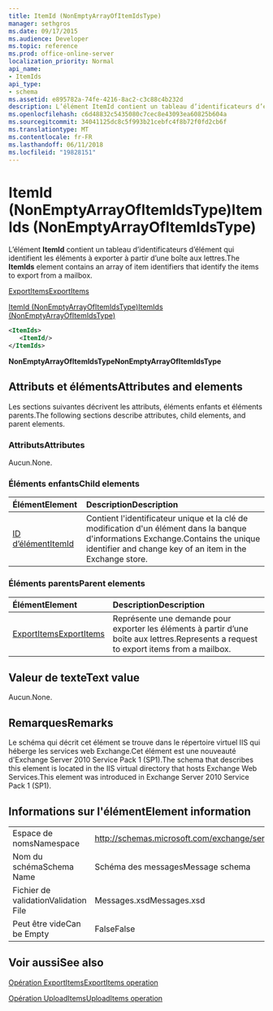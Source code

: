 ```yaml
---
title: ItemId (NonEmptyArrayOfItemIdsType)
manager: sethgros
ms.date: 09/17/2015
ms.audience: Developer
ms.topic: reference
ms.prod: office-online-server
localization_priority: Normal
api_name:
- ItemIds
api_type:
- schema
ms.assetid: e895782a-74fe-4216-8ac2-c3c88c4b232d
description: L’élément ItemId contient un tableau d’identificateurs d’élément qui identifient les éléments à exporter à partir d’une boîte aux lettres.
ms.openlocfilehash: c6d48832c5435080c7cec8e43093ea60825b604a
ms.sourcegitcommit: 34041125dc8c5f993b21cebfc4f8b72f0fd2cb6f
ms.translationtype: MT
ms.contentlocale: fr-FR
ms.lasthandoff: 06/11/2018
ms.locfileid: "19828151"
---
```

# <a name="itemids-nonemptyarrayofitemidstype"></a><span data-ttu-id="54789-103">ItemId (NonEmptyArrayOfItemIdsType)</span><span class="sxs-lookup"><span data-stu-id="54789-103">ItemIds (NonEmptyArrayOfItemIdsType)</span></span>

<span data-ttu-id="54789-104">L’élément **ItemId** contient un tableau d’identificateurs d’élément qui identifient les éléments à exporter à partir d’une boîte aux lettres.</span><span class="sxs-lookup"><span data-stu-id="54789-104">The **ItemIds** element contains an array of item identifiers that identify the items to export from a mailbox.</span></span> 
  
[<span data-ttu-id="54789-105">ExportItems</span><span class="sxs-lookup"><span data-stu-id="54789-105">ExportItems</span></span>](exportitems.md)
  
[<span data-ttu-id="54789-106">ItemId (NonEmptyArrayOfItemIdsType)</span><span class="sxs-lookup"><span data-stu-id="54789-106">ItemIds (NonEmptyArrayOfItemIdsType)</span></span>](itemids-nonemptyarrayofitemidstype.md)
  
```XML
<ItemIds>
   <ItemId/>
</ItemIds>
```

 <span data-ttu-id="54789-107">**NonEmptyArrayOfItemIdsType**</span><span class="sxs-lookup"><span data-stu-id="54789-107">**NonEmptyArrayOfItemIdsType**</span></span>
## <a name="attributes-and-elements"></a><span data-ttu-id="54789-108">Attributs et éléments</span><span class="sxs-lookup"><span data-stu-id="54789-108">Attributes and elements</span></span>

<span data-ttu-id="54789-109">Les sections suivantes décrivent les attributs, éléments enfants et éléments parents.</span><span class="sxs-lookup"><span data-stu-id="54789-109">The following sections describe attributes, child elements, and parent elements.</span></span>
  
### <a name="attributes"></a><span data-ttu-id="54789-110">Attributs</span><span class="sxs-lookup"><span data-stu-id="54789-110">Attributes</span></span>

<span data-ttu-id="54789-111">Aucun.</span><span class="sxs-lookup"><span data-stu-id="54789-111">None.</span></span>
  
### <a name="child-elements"></a><span data-ttu-id="54789-112">Éléments enfants</span><span class="sxs-lookup"><span data-stu-id="54789-112">Child elements</span></span>

|<span data-ttu-id="54789-113">**Élément**</span><span class="sxs-lookup"><span data-stu-id="54789-113">**Element**</span></span>|<span data-ttu-id="54789-114">**Description**</span><span class="sxs-lookup"><span data-stu-id="54789-114">**Description**</span></span>|
|:-----|:-----|
|[<span data-ttu-id="54789-115">ID d’élément</span><span class="sxs-lookup"><span data-stu-id="54789-115">ItemId</span></span>](itemid.md) <br/> |<span data-ttu-id="54789-116">Contient l'identificateur unique et la clé de modification d'un élément dans la banque d'informations Exchange.</span><span class="sxs-lookup"><span data-stu-id="54789-116">Contains the unique identifier and change key of an item in the Exchange store.</span></span>  <br/> |
   
### <a name="parent-elements"></a><span data-ttu-id="54789-117">Éléments parents</span><span class="sxs-lookup"><span data-stu-id="54789-117">Parent elements</span></span>

|<span data-ttu-id="54789-118">**Élément**</span><span class="sxs-lookup"><span data-stu-id="54789-118">**Element**</span></span>|<span data-ttu-id="54789-119">**Description**</span><span class="sxs-lookup"><span data-stu-id="54789-119">**Description**</span></span>|
|:-----|:-----|
|[<span data-ttu-id="54789-120">ExportItems</span><span class="sxs-lookup"><span data-stu-id="54789-120">ExportItems</span></span>](exportitems.md) <br/> |<span data-ttu-id="54789-121">Représente une demande pour exporter les éléments à partir d’une boîte aux lettres.</span><span class="sxs-lookup"><span data-stu-id="54789-121">Represents a request to export items from a mailbox.</span></span>  <br/> |
   
## <a name="text-value"></a><span data-ttu-id="54789-122">Valeur de texte</span><span class="sxs-lookup"><span data-stu-id="54789-122">Text value</span></span>

<span data-ttu-id="54789-123">Aucun.</span><span class="sxs-lookup"><span data-stu-id="54789-123">None.</span></span>
  
## <a name="remarks"></a><span data-ttu-id="54789-124">Remarques</span><span class="sxs-lookup"><span data-stu-id="54789-124">Remarks</span></span>

<span data-ttu-id="54789-125">Le schéma qui décrit cet élément se trouve dans le répertoire virtuel IIS qui héberge les services web Exchange.Cet élément est une nouveauté d'Exchange Server 2010 Service Pack 1 (SP1).</span><span class="sxs-lookup"><span data-stu-id="54789-125">The schema that describes this element is located in the IIS virtual directory that hosts Exchange Web Services.This element was introduced in Exchange Server 2010 Service Pack 1 (SP1).</span></span>
  
## <a name="element-information"></a><span data-ttu-id="54789-126">Informations sur l'élément</span><span class="sxs-lookup"><span data-stu-id="54789-126">Element information</span></span>

|||
|:-----|:-----|
|<span data-ttu-id="54789-127">Espace de noms</span><span class="sxs-lookup"><span data-stu-id="54789-127">Namespace</span></span>  <br/> |http://schemas.microsoft.com/exchange/services/2006/messages  <br/> |
|<span data-ttu-id="54789-128">Nom du schéma</span><span class="sxs-lookup"><span data-stu-id="54789-128">Schema Name</span></span>  <br/> |<span data-ttu-id="54789-129">Schéma des messages</span><span class="sxs-lookup"><span data-stu-id="54789-129">Message schema</span></span>  <br/> |
|<span data-ttu-id="54789-130">Fichier de validation</span><span class="sxs-lookup"><span data-stu-id="54789-130">Validation File</span></span>  <br/> |<span data-ttu-id="54789-131">Messages.xsd</span><span class="sxs-lookup"><span data-stu-id="54789-131">Messages.xsd</span></span>  <br/> |
|<span data-ttu-id="54789-132">Peut être vide</span><span class="sxs-lookup"><span data-stu-id="54789-132">Can be Empty</span></span>  <br/> |<span data-ttu-id="54789-133">False</span><span class="sxs-lookup"><span data-stu-id="54789-133">False</span></span>  <br/> |
   
## <a name="see-also"></a><span data-ttu-id="54789-134">Voir aussi</span><span class="sxs-lookup"><span data-stu-id="54789-134">See also</span></span>



[<span data-ttu-id="54789-135">Opération ExportItems</span><span class="sxs-lookup"><span data-stu-id="54789-135">ExportItems operation</span></span>](exportitems-operation.md)
  
[<span data-ttu-id="54789-136">Opération UploadItems</span><span class="sxs-lookup"><span data-stu-id="54789-136">UploadItems operation</span></span>](uploaditems-operation.md)

